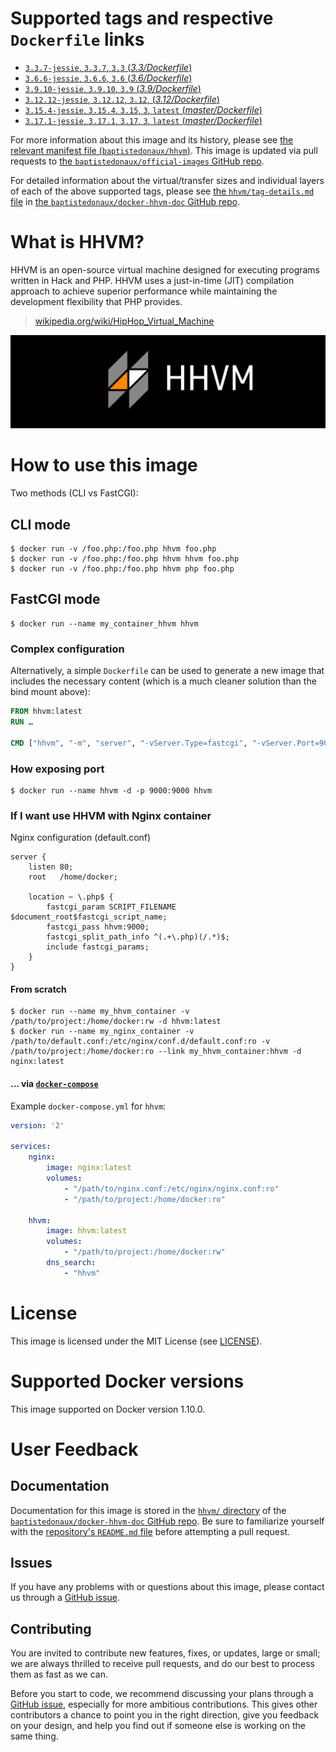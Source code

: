 # Supported tags and respective `Dockerfile` links

-	[`3.3.7-jessie`, `3.3.7`, `3.3` (*3.3/Dockerfile*)](https://github.com/baptistedonaux/docker-hhvm/blob/fa7f071a42f11384d397a4b8533932f5660e5e71/3.3/Dockerfile)
-	[`3.6.6-jessie`, `3.6.6`, `3.6` (*3.6/Dockerfile*)](https://github.com/baptistedonaux/docker-hhvm/blob/fa7f071a42f11384d397a4b8533932f5660e5e71/3.6/Dockerfile)
-	[`3.9.10-jessie`, `3.9.10`, `3.9` (*3.9/Dockerfile*)](https://github.com/baptistedonaux/docker-hhvm/blob/5ac8a82d98c71eda8a718ad903d7e3ef15bd95ee/3.9/Dockerfile)
-	[`3.12.12-jessie`, `3.12.12`, `3.12`, (*3.12/Dockerfile*)](https://github.com/baptistedonaux/docker-hhvm/blob/4a52b8085b65dd47e9a002bedee25a42da5b96ec/3.12/Dockerfile)
-   [`3.15.4-jessie`, `3.15.4`, `3.15`, `3`, `latest` (*master/Dockerfile*)](https://github.com/baptistedonaux/docker-hhvm/blob/4a52b8085b65dd47e9a002bedee25a42da5b96ec/3.15/Dockerfile)
-	[`3.17.1-jessie`, `3.17.1`, `3.17`, `3`, `latest` (*master/Dockerfile*)](https://github.com/baptistedonaux/docker-hhvm/blob/09581c20c6ff72abdfa41565e6b42b88ada39beb/master/Dockerfile)

For more information about this image and its history, please see [the relevant manifest file (`baptistedonaux/hhvm`)](https://github.com/baptistedonaux/official-images/blob/master/library/hhvm). This image is updated via pull requests to [the `baptistedonaux/official-images` GitHub repo](https://github.com/baptistedonaux/official-images).

For detailed information about the virtual/transfer sizes and individual layers of each of the above supported tags, please see [the `hhvm/tag-details.md` file](https://github.com/baptistedonaux/docker-hhvm-doc/blob/master/hhvm/tag-details.md) in [the `baptistedonaux/docker-hhvm-doc` GitHub repo](https://github.com/baptistedonaux/docker-hhvm-doc).

# What is HHVM?

HHVM is an open-source virtual machine designed for executing programs written in Hack and PHP. HHVM uses a just-in-time (JIT) compilation approach to achieve superior performance while maintaining the development flexibility that PHP provides.

> [wikipedia.org/wiki/HipHop_Virtual_Machine](https://en.wikipedia.org/wiki/HipHop_Virtual_Machine)

![logo](https://raw.githubusercontent.com/baptistedonaux/docker-hhvm/master/logo.png)

# How to use this image

Two methods (CLI vs FastCGI):

## CLI mode

```console
$ docker run -v /foo.php:/foo.php hhvm foo.php
$ docker run -v /foo.php:/foo.php hhvm hhvm foo.php
$ docker run -v /foo.php:/foo.php hhvm php foo.php
```

## FastCGI mode

```console
$ docker run --name my_container_hhvm hhvm
```

### Complex configuration

Alternatively, a simple `Dockerfile` can be used to generate a new image that includes the necessary content (which is a much cleaner solution than the bind mount above):

```dockerfile
FROM hhvm:latest
RUN …

CMD ["hhvm", "-m", "server", "-vServer.Type=fastcgi", "-vServer.Port=9000", "--debug-sandbox=default"]
```

### How exposing port

```console
$ docker run --name hhvm -d -p 9000:9000 hhvm
```

### If I want use HHVM with Nginx container

Nginx configuration (default.conf)

```nginx
server {
    listen 80;
    root   /home/docker;

    location ~ \.php$ {
        fastcgi_param SCRIPT_FILENAME $document_root$fastcgi_script_name;
        fastcgi_pass hhvm:9000;
        fastcgi_split_path_info ^(.+\.php)(/.*)$;
        include fastcgi_params;
    }
}
```

#### From scratch

```console
$ docker run --name my_hhvm_container -v /path/to/project:/home/docker:rw -d hhvm:latest
$ docker run --name my_nginx_container -v /path/to/default.conf:/etc/nginx/conf.d/default.conf:ro -v /path/to/project:/home/docker:ro --link my_hhvm_container:hhvm -d nginx:latest
```

#### ... via [`docker-compose`](https://github.com/docker/compose)

Example `docker-compose.yml` for `hhvm`:

```yaml
version: '2'

services:
	nginx:
	    image: nginx:latest
	    volumes:
	        - "/path/to/nginx.conf:/etc/nginx/nginx.conf:ro"
	        - "/path/to/project:/home/docker:ro"

	hhvm:
	    image: hhvm:latest
	    volumes:
	        - "/path/to/project:/home/docker:rw"
	    dns_search:
	        - "hhvm"
```

# License

This image is licensed under the MIT License (see [LICENSE](https://github.com/baptistedonaux/docker-hhvm/blob/master/LICENSE)).

# Supported Docker versions

This image supported on Docker version 1.10.0.

# User Feedback

## Documentation

Documentation for this image is stored in the [`hhvm/` directory](https://github.com/baptistedonaux/docker-hhvm-doc/tree/master/hhvm) of the [`baptistedonaux/docker-hhvm-doc` GitHub repo](https://github.com/baptistedonaux/docker-hhvm-doc). Be sure to familiarize yourself with the [repository's `README.md` file](https://github.com/baptistedonaux/docker-hhvm-doc/blob/master/hhvm/README.md) before attempting a pull request.

## Issues

If you have any problems with or questions about this image, please contact us through a [GitHub issue](https://github.com/baptistedonaux/docker-hhvm/issues).

## Contributing

You are invited to contribute new features, fixes, or updates, large or small; we are always thrilled to receive pull requests, and do our best to process them as fast as we can.

Before you start to code, we recommend discussing your plans through a [GitHub issue](https://github.com/baptistedonaux/docker-hhvm/issues), especially for more ambitious contributions. This gives other contributors a chance to point you in the right direction, give you feedback on your design, and help you find out if someone else is working on the same thing.
